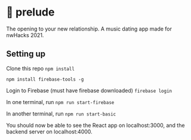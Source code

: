 # 🎻 prelude
The opening to your new relationship. A music dating app made for nwHacks 2021.

## Setting up
Clone this repo
`npm install`

`npm install firebase-tools -g`

Login to Firebase (must have firebase downloaded)
`firebase login`

In one terminal, run 
`npm run start-firebase`

In another terminal, run
`npm run start-basic`

You should now be able to see the React app on localhost:3000, and the backend server on localhost:4000.

